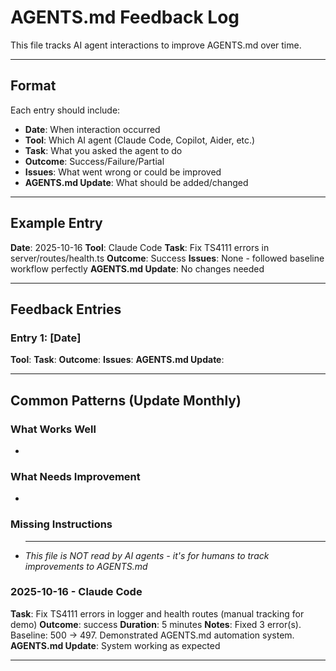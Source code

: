 # AGENTS.md Feedback Log

This file tracks AI agent interactions to improve AGENTS.md over time.

---

## Format

Each entry should include:

- **Date**: When interaction occurred
- **Tool**: Which AI agent (Claude Code, Copilot, Aider, etc.)
- **Task**: What you asked the agent to do
- **Outcome**: Success/Failure/Partial
- **Issues**: What went wrong or could be improved
- **AGENTS.md Update**: What should be added/changed

---

## Example Entry

**Date**: 2025-10-16 **Tool**: Claude Code **Task**: Fix TS4111 errors in
server/routes/health.ts **Outcome**: Success **Issues**: None - followed
baseline workflow perfectly **AGENTS.md Update**: No changes needed

---

## Feedback Entries

### Entry 1: [Date]

**Tool**: **Task**: **Outcome**: **Issues**: **AGENTS.md Update**:

---

## Common Patterns (Update Monthly)

### What Works Well

-

### What Needs Improvement

-

### Missing Instructions

- ***

  _This file is NOT read by AI agents - it's for humans to track improvements to
  AGENTS.md_

### 2025-10-16 - Claude Code
**Task**: Fix TS4111 errors in logger and health routes (manual tracking for demo)
**Outcome**: success
**Duration**: 5 minutes
**Notes**: Fixed 3 error(s). Baseline: 500 → 497. Demonstrated AGENTS.md automation system.
**AGENTS.md Update**: System working as expected

---

